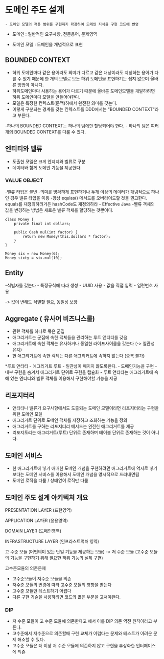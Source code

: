 
# 도메인 주도 설계
	- 도메인 모델의 적용 범위를 구현까지 확장하여 도메인 지식을 구현 코드에 반영

  - 도메인 : 일반적인 요구사항, 전문용어, 문제영역
  
  - 도메인 모델 : 도메인을 개념적으로 표현


## BOUNDED CONTEXT 
	
  - 하위 도메인마다 같은 용어라도 의미가 다르고 같은 대상이라도 지칭하는 용어가 다를 수 있기 때문에 한 개의 모델로 모든 하위 도메인을 표현하기는 쉽지 않으며 올바른 방법이 아니다. 
  - 하위도메인마다 사용하는 용어가 다르기 때문에 올바른 도메인모델을 개발하려면 하위 도메인마다 모델을 만들어야한다. 
  - 모델은 특정한 컨텍스트(문맥)하에서 완전한 의미를 갖는다.
  - 이렇게 구분되는 경계를 갖는 컨텍스트를 DDD에서는 "BOUNDED CONTEXT"라고 부른다. 

  -하나의 BOUNDED  CONTEXT는 하나의 팀에만 할당되어야 한다.
	  - 하나의 팀은 여러 개의 BOUNDED CONTEXT를 다룰 수 있다. 


## 엔티티와 벨류
  - 도출한 모델은 크게 엔티티와 벨류로 구분
  - 데이터와 함께 도메인 기능을 제공한다.

### VALUE OBJECT
  -벨류 타입은 불변
  -의미를 명확하게 표현하거나 두개 이상의 데이터가 개념적으로 하나인 경우 벨류 타입을 이용
  -항상 equlas() 메서드를 오버라이드할 것을 권고한다. 
	  equals를 재정의하려거든 hashCode도 재정의하라 - Effective Java
  -벨류 객체의 값을 변경하는 방법은 새로운 벨류 객체를 할당하는 것뿐이다. 

```
class Money {
	private final int dollars;

	public Cash mul(int factor) {
		return new Money(this.dollars * factor);
	}
}
```

```
Money six = new Money(6);
Money sixty = six.mul(10);
```

## Entity
  -식별자를 갖는다 
	  - 특정규칙에 따라 생성
	  - UUID 사용
	  - 값을 직접 입력
	  - 일련번호 사용

  -> 값이 변해도 식별할 필요, 동일성 보장

## Aggregate ( 유사어 비즈니스룰) 
  
  - 관련 객체를 하나로 묶은 군집
  - 애그리거트는 군집에 속한 객체들을 관리하는 루트 앤티티를 갖음
  - 애그리거트에 속한 객체는 유사하거나 동일한 라이프사이클을 갖는다 (-> 일관성 유지)
  - 한 애그리거트에 속한 객체는 다른 애그리커트에 속하지 않는다 (중복 불가)

  *루트 앤티티 - 애그리거트 루트
	  - 일관성이 깨지지 않도록한다.
	  - 도메인기능을 구현
	  - 내부 구현을 숨겨서 애그리거트 단위로 구현을 캡슐화
	  - 루트 앤티티는 애그리거트에 속해 있는 엔티티와 벨류 객체를 이용해서 구현해야할 기능을 제공


## 리포지터리
  - 앤티티나 벨류가 요구사항에서도 도출되는 도메인 모델이라면 리포지터리는 구현을 위한 도메인 모델
  - 애그리거트 단위로 도메인 객체를 저장하고 조회하는 기능을 정의
  - 애그리거트를 구하는 리포지터리 메서드는 완전한 애그리거트를 제공
  - 리포지토리는 애그리거트(루트) 단위로 존재하며 테이블 단위로 존재하는 것이 아니다. 

## 도메인 서비스
  - 한 애그리거트에 넣기 애매한 도메인 개념을 구현하려면 애그리거트에 억지로 넣기보다는 도메인 서비스를 이용해서
    도메인 개념을 명시적으로 드러내면됨
  - 도메인 로직을 다룸 / 상태없이 로직만 다룸

## 도메인 주도 설계 아키텍처 개요

  PRESENTATION LAYER (표현영역)
 
  APPLICATION LAYER (응용영역)

  DOMAIN LAYER (도메인영역)

  INFRASTRUCTURE LAYER (인프라스트럭처 영역)


고 수준 모듈 (어떤의미 있는 단일 기능을 제공하는 모듈) -> 저 수준 모듈 (고수준 모듈의 기능을 구현하기 위해 필요한 하위 기능의 실제 구현)

고수준모듈의 의존문제
  - 고수준모듈이 저수준 모듈을 의존
  - 저수준 모듈의 변경에 따라 고수준 모듈의 영향을 받는다
  - 고수준 모듈만 테스트하기 어렵다
  - 다른 구현 기술을 사용하려면 코드의 많은 부분을 고쳐야한다. 

### DIP
  -  저 수준 모듈이 고 수준 모듈에 의존한다고 해서 이를 DIP 의존 역전 원칙이라고 부른다.
  -  고수준에서 저수준으로 의존할때 구현 교체가 어렵다는 문제와 테스트가 어려운 문제 해소할 수 있다.
  -  고수준 모듈은 더 이상 저 수준 모듈에 의존하지 않고 구현을 추상화한 인터페이스에 의존
